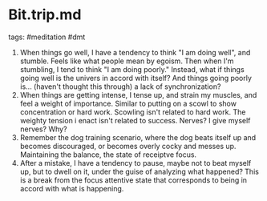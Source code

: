 # Bit.trip.md
tags: #meditation #dmt

1. When things go well, I have a tendency to think "I am doing well", and stumble. Feels like what people mean by egoism. Then when I'm stumbling, I tend to think "I am doing poorly." Instead, what if things going well is the univers in accord with itself? And things going poorly is... (haven't thought this through) a lack of synchronization?
2. When things are getting intense, I tense up, and strain my muscles, and feel a weight of importance. Similar to putting on a scowl to show concentration or hard work. Scowling isn't related to hard work. The weighty tension i enact isn't related to success. Nerves? I give myself nerves? Why?
3. Remember the dog training scenario, where the dog beats itself up and becomes discouraged, or becomes overly cocky and messes up. Maintaining the balance, the state of receiptve focus.
4. After a mistake, I have a tendency to pause, maybe not to beat myself up, but to dwell on it, under the guise of analyzing what happened? This is a break from the focus attentive state that corresponds to being in accord with what is happening.
